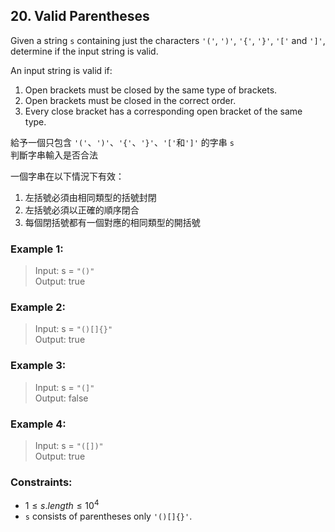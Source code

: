 ## 20. Valid Parentheses  

Given a string `s` containing just the characters `'('`, `')'`, `'{'`, `'}'`, `'['` and `']'`, determine if the input string is valid.  

An input string is valid if:  

1. Open brackets must be closed by the same type of brackets.  
2. Open brackets must be closed in the correct order.  
3. Every close bracket has a corresponding open bracket of the same type.  

給予一個只包含 `'('`、`')'`、`'{'`、`'}'`、`'['`和`']'` 的字串 `s`  
判斷字串輸入是否合法  

一個字串在以下情況下有效：  

1. 左括號必須由相同類型的括號封閉  
2. 左括號必須以正確的順序閉合  
3. 每個閉括號都有一個對應的相同類型的開括號  

### Example 1:  

> Input: s = `"()"`  
> Output: true  

### Example 2:  

> Input: s = `"()[]{}"`  
> Output: true  

### Example 3:  

> Input: s = `"(]"`  
> Output: false  

### Example 4:  

> Input: s = `"([])"`  
> Output: true  

### Constraints:  

* $1 \leq s.length \leq 10^4$  
* `s` consists of parentheses only `'()[]{}'`.  
